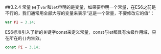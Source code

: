 ##3.2.4 常量
由于`var`和`let`申明的是变量，如果要申明一个常量，在ES6之前是不行的，我们通常用全部大写的变量来表示“这是一个常量，不要修改它的值”：
```js
var PI = 3.14;
```

ES6标准引入了新的关键字const来定义常量，const与let都具有块级作用域，只在所在的`{}`内生效。

```js
const PI = 3.14;
```